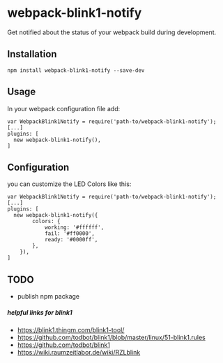 webpack-blink1-notify
=====================

Get notified about the status of your webpack build during development.

Installation
------------
```
npm install webpack-blink1-notify --save-dev
```


Usage
-----

In your webpack configuration file add:

```
var WebpackBlink1Notify = require('path-to/webpack-blink1-notify');
[...]
plugins: [
  new webpack-blink1-notify(),
]
```

Configuration
-------------
you can customize the LED Colors like this:
```
var WebpackBlink1Notify = require('path-to/webpack-blink1-notify');
[...]
plugins: [
  new webpack-blink1-notify({
		colors: {
			working: '#ffffff',
			fail: '#ff0000',
			ready: '#0000ff',
		},
	}),
]
```

TODO
----
-	publish npm package

##### helpful links for blink1

-	https://blink1.thingm.com/blink1-tool/
-	https://github.com/todbot/blink1/blob/master/linux/51-blink1.rules
-	https://github.com/todbot/blink1
-	https://wiki.raumzeitlabor.de/wiki/RZLblink
